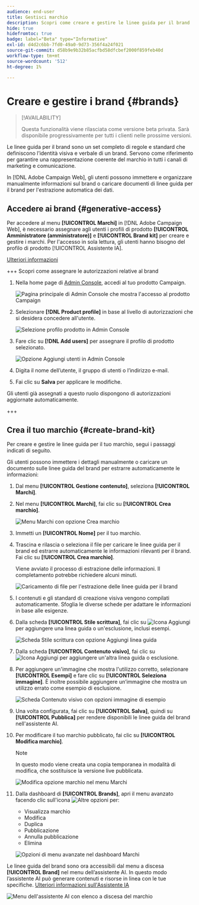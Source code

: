 ```yaml
---
audience: end-user
title: Gestisci marchio
description: Scopri come creare e gestire le linee guida per il brand
hide: true
hidefromtoc: true
badge: label="Beta" type="Informative"
exl-id: d4d2c6bb-7fd0-49a0-9d73-356f4a24f021
source-git-commit: d58b9e9b32b85acfbd58dfcbef2000f859feb40d
workflow-type: tm+mt
source-wordcount: '512'
ht-degree: 1%

---
```


# Creare e gestire i brand {#brands}

>[!AVAILABILITY]
>
>Questa funzionalità viene rilasciata come versione beta privata. Sarà disponibile progressivamente per tutti i clienti nelle prossime versioni.

Le linee guida per il brand sono un set completo di regole e standard che definiscono l’identità visiva e verbale di un brand. Servono come riferimento per garantire una rappresentazione coerente del marchio in tutti i canali di marketing e comunicazione.

In [!DNL Adobe Campaign Web], gli utenti possono immettere e organizzare manualmente informazioni sul brand o caricare documenti di linee guida per il brand per l&#39;estrazione automatica dei dati.

## Accedere ai brand {#generative-access}

Per accedere al menu **[!UICONTROL Marchi]** in [!DNL Adobe Campaign Web], è necessario assegnare agli utenti i profili di prodotto **[!UICONTROL Amministratore (amministratore)]** e **[!UICONTROL Brand kit]** per creare e gestire i marchi. Per l&#39;accesso in sola lettura, gli utenti hanno bisogno del profilo di prodotto [!UICONTROL Assistente IA].

[Ulteriori informazioni](https://experienceleague.adobe.com/en/docs/campaign/campaign-v8/admin/permissions/manage-permissions)

+++ Scopri come assegnare le autorizzazioni relative al brand

1. Nella home page di [Admin Console](https://adminconsole.adobe.com/enterprise), accedi al tuo prodotto Campaign.

   ![Pagina principale di Admin Console che mostra l&#39;accesso al prodotto Campaign](assets/brands_admin_1.png)

1. Selezionare **[!DNL Product profile]** in base al livello di autorizzazioni che si desidera concedere all&#39;utente.

   ![Selezione profilo prodotto in Admin Console](assets/brands_admin_2.png)

1. Fare clic su **[!DNL Add users]** per assegnare il profilo di prodotto selezionato.

   ![Opzione Aggiungi utenti in Admin Console](assets/brands_admin_3.png)

1. Digita il nome dell’utente, il gruppo di utenti o l’indirizzo e-mail.

1. Fai clic su **Salva** per applicare le modifiche.

Gli utenti già assegnati a questo ruolo dispongono di autorizzazioni aggiornate automaticamente.

+++

## Crea il tuo marchio {#create-brand-kit}

Per creare e gestire le linee guida per il tuo marchio, segui i passaggi indicati di seguito.

Gli utenti possono immettere i dettagli manualmente o caricare un documento sulle linee guida del brand per estrarre automaticamente le informazioni:

1. Dal menu **[!UICONTROL Gestione contenuto]**, seleziona **[!UICONTROL Marchi]**.

1. Nel menu **[!UICONTROL Marchi]**, fai clic su **[!UICONTROL Crea marchio]**.

   ![Menu Marchi con opzione Crea marchio](assets/brands_1.png)

1. Immetti un **[!UICONTROL Nome]** per il tuo marchio.

1. Trascina e rilascia o seleziona il file per caricare le linee guida per il brand ed estrarre automaticamente le informazioni rilevanti per il brand. Fai clic su **[!UICONTROL Crea marchio]**.

   Viene avviato il processo di estrazione delle informazioni. Il completamento potrebbe richiedere alcuni minuti.

   ![Caricamento di file per l&#39;estrazione delle linee guida per il brand](assets/brands_7.png)

1. I contenuti e gli standard di creazione visiva vengono compilati automaticamente. Sfoglia le diverse schede per adattare le informazioni in base alle esigenze.

1. Dalla scheda **[!UICONTROL Stile scrittura]**, fai clic su ![Icona Aggiungi](assets/do-not-localize/Smock_Add_18_N.svg) per aggiungere una linea guida o un&#39;esclusione, inclusi esempi.

   ![Scheda Stile scrittura con opzione Aggiungi linea guida](assets/brands_2.png)

1. Dalla scheda **[!UICONTROL Contenuto visivo]**, fai clic su ![Icona Aggiungi](assets/do-not-localize/Smock_Add_18_N.svg) per aggiungere un&#39;altra linea guida o esclusione.

1. Per aggiungere un&#39;immagine che mostra l&#39;utilizzo corretto, selezionare **[!UICONTROL Esempi]** e fare clic su **[!UICONTROL Seleziona immagine]**. È inoltre possibile aggiungere un’immagine che mostra un utilizzo errato come esempio di esclusione.

   ![Scheda Contenuto visivo con opzioni immagine di esempio](assets/brands_3.png)

1. Una volta configurata, fai clic su **[!UICONTROL Salva]**, quindi su **[!UICONTROL Pubblica]** per rendere disponibili le linee guida del brand nell&#39;assistente AI.

1. Per modificare il tuo marchio pubblicato, fai clic su **[!UICONTROL Modifica marchio]**.

   >[!NOTE]
   >
   >In questo modo viene creata una copia temporanea in modalità di modifica, che sostituisce la versione live pubblicata.

   ![Modifica opzione marchio nel menu Marchi](assets/brands_4.png)

1. Dalla dashboard di **[!UICONTROL Brands]**, apri il menu avanzato facendo clic sull&#39;icona ![Altre opzioni](assets/do-not-localize/Smock_More_18_N.svg) per:

   * Visualizza marchio
   * Modifica
   * Duplica
   * Pubblicazione
   * Annulla pubblicazione
   * Elimina

   ![Opzioni di menu avanzate nel dashboard Marchi](assets/brands_5.png)

Le linee guida del brand sono ora accessibili dal menu a discesa **[!UICONTROL Brand]** nel menu dell’assistente AI. In questo modo l’assistente AI può generare contenuti e risorse in linea con le tue specifiche. [Ulteriori informazioni sull&#39;Assistente IA](../email/generative-gs.md)

![Menu dell&#39;assistente AI con elenco a discesa del marchio](assets/brands_6.png)